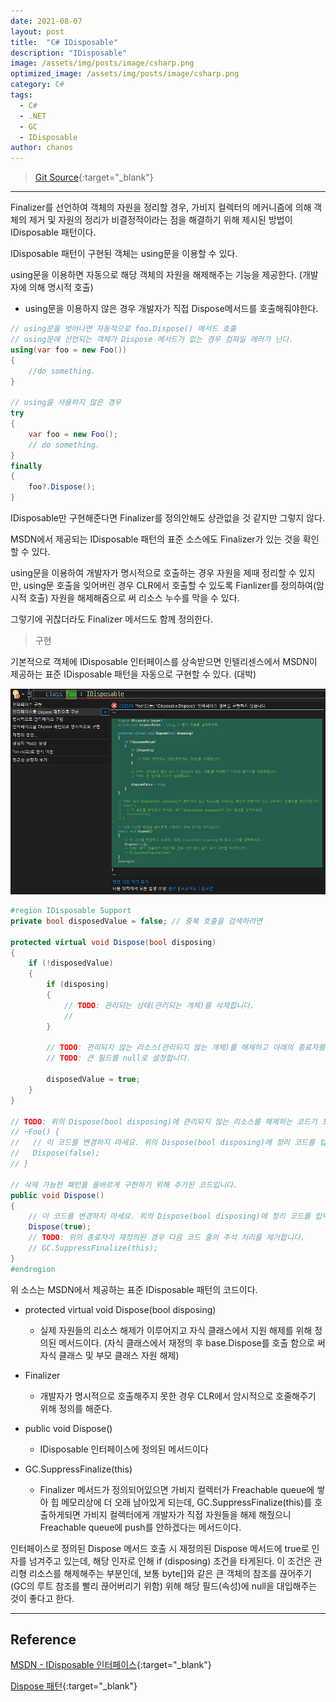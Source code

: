 ```yaml
---
date: 2021-08-07
layout: post
title:  "C# IDisposable"
description: "IDisposable"
image: /assets/img/posts/image/csharp.png
optimized_image: /assets/img/posts/image/csharp.png
category: C#
tags:
  - C#
  - .NET
  - GC
  - IDisposable
author: chanos
---
```

>[Git Source](https://github.com/chanos-dev/blogcode/tree/master/21-0804){:target="_blank"}

---

Finalizer를 선언하여 객체의 자원을 정리할 경우, 가비지 컬렉터의 메커니즘에 의해 객체의 제거 및 자원의 정리가 비결정적이라는 점을 해결하기 위해 제시된 방법이 IDisposable 패턴이다.

IDisposable 패턴이 구현된 객체는 using문을 이용할 수 있다.

using문을 이용하면 자동으로 해당 객체의 자원을 해제해주는 기능을 제공한다. (개발자에 의해 명시적 호출)
- using문을 이용하지 않은 경우 개발자가 직접 Dispose메서드를 호출해줘야한다.

```c#
// using문을 벗어나면 자동적으로 foo.Dispose() 메서드 호출
// using문에 선언되는 객체가 Dispose 메서드가 없는 경우 컴파일 에러가 난다.
using(var foo = new Foo())
{
    //do something.
}

// using을 사용하지 않은 경우
try
{
    var foo = new Foo();
    // do something.
}
finally
{
    foo?.Dispose();
}

```

IDisposable만 구현해준다면 Finalizer를 정의안해도 상관없을 것 같지만 그렇지 않다.

MSDN에서 제공되는 IDisposable 패턴의 표준 소스에도 Finalizer가 있는 것을 확인할 수 있다.

using문을 이용하여 개발자가 명시적으로 호출하는 경우 자원을 제때 정리할 수 있지만, using문 호출을 잊어버린 경우 CLR에서 호출할 수 있도록 Fianlizer를 정의하여(암시적 호출) 자원을 해제해줌으로 써 리소스 누수를 막을 수 있다.

그렇기에 귀찮더라도 Finalizer 메서드도 함께 정의한다.

> 구현

기본적으로 객체에 IDisposable 인터페이스를 상속받으면 인텔리센스에서 MSDN이 제공하는 표준 IDisposable 패턴을 자동으로 구현할 수 있다. (대박)

![idisposable](/assets/img/posts/2021-08-04/idisposable.png)

```c#
#region IDisposable Support
private bool disposedValue = false; // 중복 호출을 검색하려면

protected virtual void Dispose(bool disposing)
{
    if (!disposedValue)
    {
        if (disposing)
        {
            // TODO: 관리되는 상태(관리되는 개체)를 삭제합니다.
            // 
        }

        // TODO: 관리되지 않는 리소스(관리되지 않는 개체)를 해제하고 아래의 종료자를 재정의합니다.
        // TODO: 큰 필드를 null로 설정합니다.

        disposedValue = true;
    }
}

// TODO: 위의 Dispose(bool disposing)에 관리되지 않는 리소스를 해제하는 코드가 포함되어 있는 경우에만 종료자를 재정의합니다.
// ~Foo() {
//   // 이 코드를 변경하지 마세요. 위의 Dispose(bool disposing)에 정리 코드를 입력하세요.
//   Dispose(false);
// }

// 삭제 가능한 패턴을 올바르게 구현하기 위해 추가된 코드입니다.
public void Dispose()
{
    // 이 코드를 변경하지 마세요. 위의 Dispose(bool disposing)에 정리 코드를 입력하세요.
    Dispose(true);
    // TODO: 위의 종료자가 재정의된 경우 다음 코드 줄의 주석 처리를 제거합니다.
    // GC.SuppressFinalize(this);
}
#endregion
```

위 소스는 MSDN에서 제공하는 표준 IDisposable 패턴의 코드이다.

- protected virtual void Dispose(bool disposing)
    - 실제 자원들의 리소스 해제가 이루어지고 자식 클래스에서 지원 해제를 위해 정의된 메서드이다. (자식 클래스에서 재정의 후 base.Dispose를 호출 함으로 써 자식 클래스 및 부모 클래스 자원 해제)

- Finalizer
    - 개발자가 명시적으로 호출해주지 못한 경우 CLR에서 암시적으로 호줄해주기 위해 정의를 해준다.

- public void Dispose()
    - IDisposable 인터페이스에 정의된 메서드이다

- GC.SuppressFinalize(this)
    - Finalizer 메서드가 정의되어있으면 가비지 컬렉터가 Freachable queue에 쌓아 힙 메모리상에 더 오래 남아있게 되는데, GC.SuppressFinalize(this)를 호출하게되면 가비지 컬렉터에게 개발자가 직접 자원들을 해제 해줬으니 Freachable queue에 push를 안하겠다는 메서드이다.

인터페이스로 정의된 Dispose 메서드 호출 시 재정의된 Dispose 메서드에 true로 인자를 넘겨주고 있는데, 해당 인자로 인해 if (disposing) 조건을 타게된다. 이 조건은 관리형 리소스를 해제해주는 부분인데, 보통 byte[]와 같은 큰 객체의 참조를 끊어주기(GC의 루트 참조를 빨리 끊어버리기 위함) 위해 해당 필드(속성)에 null을 대입해주는 것이 좋다고 한다.

---

## Reference

[MSDN - IDisposable 인터페이스](https://docs.microsoft.com/ko-kr/dotnet/api/system.idisposable?view=net-5.0){:target="_blank"}

[Dispose 패턴](http://www.simpleisbest.net/post/2011/08/22/Dispose-Pattern-Basic.aspx){:target="_blank"}